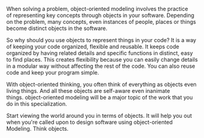 When solving a problem, object-oriented modeling involves the practice of representing key concepts through objects in your software. Depending on the problem, many concepts, even instances of people, places or things become distinct objects in the software. 

So why should you use objects to represent things in your code? It is a way of keeping your code organized, flexible and reusable. It keeps code organized by having related details and specific functions in distinct, easy to find places. This creates flexibility because you can easily change details in a modular way without affecting the rest of the code. You can also reuse code and keep your program simple. 

With object-oriented thinking, you often think of everything as objects even living things. And all these objects are self-aware even inanimate things. object-oriented modeling will be a major topic of the work that you do in this specialization. 

Start viewing the world around you in terms of objects. It will help you out when you're called upon to design software using object-oriented Modeling. Think objects.